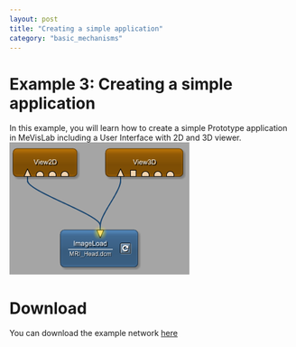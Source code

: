 ```yaml
---
layout: post
title: "Creating a simple application"
category: "basic_mechanisms"
---
```


# Example 3: Creating a simple application
In this example, you will learn how to create a simple Prototype application in MeVisLab including a User Interface with 2D and 3D viewer.
![Screenshot](/examples/basic_mechanisms/viewer_application/image.png)

# Download
You can download the example network [here](/examples/basic_mechanisms/viewer_application/viewerexample.mlab)
